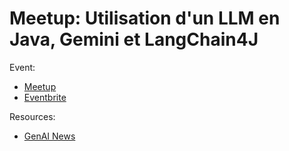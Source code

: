 
# Meetup: Utilisation d'un LLM en Java, Gemini et LangChain4J

Event:
- [Meetup](https://www.meetup.com/generative-ai-nantes/events/298858231/)
- [Eventbrite](https://www.eventbrite.com/e/billets-7-conf-par-google-utilisation-dun-llm-en-java-gemini-et-langchain4j-813751541767)

Resources:
- [GenAI News](./genai-news.pdf)

